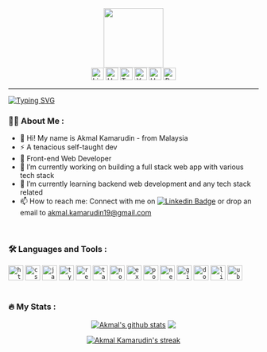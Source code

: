 <div id="header" align="center">

<img src="https://media.giphy.com/media/lP8xu5t2DLGG045H8F/giphy.gif" width="120"/>

<div id="badges">
<a href="https://www.linkedin.com/in/akmal-kamarudin19/"><img src="https://www.svgrepo.com/show/349436/linkedin.svg" alt="LinkedIn" width="25px"/></a>
<a href="https://akmalkdin.hashnode.dev/"><img src="https://www.svgrepo.com/show/353859/hashnode-icon.svg" alt="Hashnode" width="25px"/></a>
<a href="https://twitter.com/akmalkdin"><img src="https://www.svgrepo.com/show/349537/twitter.svg" alt="Twitter" width="25px"/></a>
<a href="https://youtube.com/@akmalkamarudin2976"><img src="https://www.svgrepo.com/show/416500/youtube-circle-logo.svg" alt="Youtube" width="25px"/></a>
<a href="https://www.upwork.com/freelancers/~0161970c8704f2b190"><img src="https://www.svgrepo.com/show/349549/upwork.svg" alt="Upwork" width="25px"/></a>
<a href="https://akmalkdin-v1.vercel.app/"><img src="https://img.icons8.com/arcade/64/star.png" alt="Portfolio" width="25px"/></a>
</div>

</div>

---

<a href="https://git.io/typing-svg"><img src="https://readme-typing-svg.demolab.com?font=Orbit&weight=500&size=40&duration=3000&pause=500&color=887BC7&vcenter=true&vCenter=true&width=700&lines=Hi!+I'm+Akmal+%F0%9F%91%8B%F0%9F%8F%BD;Hi!+I'm+a+Web+Dev+%F0%9F%95%B8%EF%B8%8F;Hi!+I'm+a+Tech+Enthusiast+%F0%9F%91%A8%F0%9F%8F%BB%E2%80%8D%F0%9F%92%BB" alt="Typing SVG" /></a>

### :man_technologist: About Me :
- 👋 Hi! My name is Akmal Kamarudin - from Malaysia
- ⚡ A tenacious self-taught dev
- 💼 Front-end Web Developer
- 🔭 I’m currently working on building a full stack web app with various tech stack
- 🌱 I’m currently learning backend web development and any tech stack related
- 📫 How to reach me: Connect with me on [![Linkedin Badge](https://img.shields.io/badge/-Akmal-blue?style=flat&logo=Linkedin&logoColor=white)](https://www.linkedin.com/in/akmal-kamarudin19/) or drop an email to akmal.kamarudin19@gmail.com

<br>

### :hammer_and_wrench: Languages and Tools :
<div>
  <code><img height="30" src="https://www.svgrepo.com/show/349402/html5.svg" alt='html'></code>
  <code><img height="30" src="https://www.svgrepo.com/show/349330/css3.svg" alt='css'></code>
  <code><img height="30" src="https://www.svgrepo.com/show/349419/javascript.svg" alt='javascript'></code>
  <code><img height="30" src="https://www.svgrepo.com/show/374146/typescript-official.svg" alt='typescript'></code>
  <code><img height="30" src="https://upload.wikimedia.org/wikipedia/commons/thumb/a/a7/React-icon.svg/2300px-React-icon.svg.png" alt='reactjs'></code>
  <code><img height="30" src="https://www.svgrepo.com/show/374118/tailwind.svg" alt='tailwind'></code>
  <code><img height="30" src="https://www.svgrepo.com/show/452075/node-js.svg" alt='node-js'></code>
  <code><img height="30" src="https://www.svgrepo.com/show/330398/express.svg" alt='express'></code>
  <code><img height="30" src="https://www.svgrepo.com/show/354200/postgresql.svg" alt='postgresql'></code>
  <code><img height="30" src="https://www.svgrepo.com/show/342062/next-js.svg" alt='next-js'></code>  
  <code><img height="30" src="https://www.svgrepo.com/show/452210/git.svg" alt='git'></code>
  <code><img height="30" src="https://www.svgrepo.com/show/452192/docker.svg" alt='docker'></code>
  <code><img height="30" src="https://www.svgrepo.com/show/448236/linux.svg" alt='linux'></code>
  <code><img height="30" src="https://www.svgrepo.com/show/355338/ubuntu.svg" alt='ubuntu'></code>
</div>

<br>

### :fire: My Stats :

<p align="center">
<a href="https://github.com/akmal-kamarudin/github-readme-stats"><img align="center" src="https://github-readme-stats.vercel.app/api?username=akmal-kamarudin&show_icons=true&include_all_commits=true&rank_icon=github&theme=tokyonight" alt="Akmal's github stats" /></a> <a href="https://github.com/akmal-kamarudin/github-readme-stats"><img align="center" src="https://github-readme-stats.vercel.app/api/top-langs/?username=akmal-kamarudin&layout=compact&theme=tokyonight" /></a> 
</p>
<p align="center">
    <a href="https://github.com/akmal-kamarudin"><img title="🔥 Get streak stats for your profile at git.io/streak-stats" alt="Akmal Kamarudin's streak" src="https://github-readme-streak-stats.herokuapp.com/?user=akmal-kamarudin&theme=tokyonight"/></a>
</p><br/>

<!--
**akmal-kamarudin/akmal-kamarudin** is a ✨ _special_ ✨ repository because its `README.md` (this file) appears on your GitHub profile.

Here are some ideas to get you started:

- 🔭 I’m currently working on ...
- 🌱 I’m currently learning ...
- 👯 I’m looking to collaborate on ...
- 🤔 I’m looking for help with ...
- 💬 Ask me about ...
- 📫 How to reach me: you can drop your email here...
- 😄 Pronouns: ...
- ⚡ Fun fact: ...
- 👀 Looking for open source to contribute my basic skills in tech-related
&background=1a001a

<code><img height="25" src="https://www.svgrepo.com/show/306921/vercel.svg" alt='vercel'></code>
<code><img height="25" src="https://www.svgrepo.com/show/374171/vscode.svg" alt='vs code'></code>
<code><img height="25" src="https://www.svgrepo.com/show/349446/markdown.svg" alt='markdown'></code>
<code><img height="25" src="https://img.icons8.com/color/48/ffffff/notion--v1.png" alt='notion'></code>
<code><img height="25" src="https://www.svgrepo.com/show/448222/figma.svg" alt='figma'></code>
<code><img height="25" src="https://www.svgrepo.com/show/373992/powershell.svg" alt='powershell'></code>

| <a href="https://github.com/akmal-kamarudin/github-readme-stats"><img align="center" src="https://github-readme-stats.vercel.app/api?username=akmal-kamarudin&show_icons=true&include_all_commits=true&rank_icon=github&theme=tokyonight" alt="Akmal's github stats" /></a> | <a href="https://github.com/akmal-kamarudin/github-readme-stats"><img align="center" src="https://github-readme-stats.vercel.app/api/top-langs/?username=akmal-kamarudin&layout=compact&theme=tokyonight" /></a> |
| ------------- | ------------- |

-->

 
